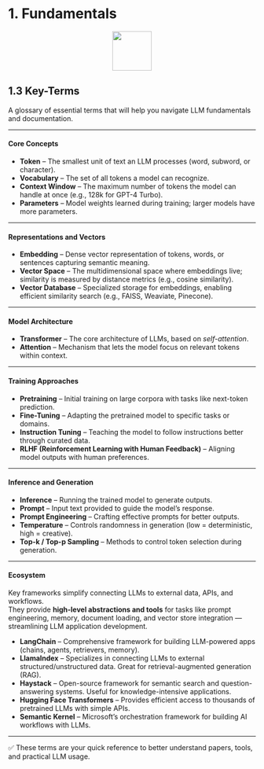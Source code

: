 # 1. Fundamentals

<div align="center">
<img src="https://cdn-icons-png.flaticon.com/512/2013/2013631.png" width="80">
</div>
  
## 1.3 Key-Terms

A glossary of essential terms that will help you navigate LLM fundamentals and documentation.

---

#### Core Concepts

- **Token** – The smallest unit of text an LLM processes (word, subword, or character).  
- **Vocabulary** – The set of all tokens a model can recognize.  
- **Context Window** – The maximum number of tokens the model can handle at once (e.g., 128k for GPT-4 Turbo).  
- **Parameters** – Model weights learned during training; larger models have more parameters.  

---

#### Representations and Vectors

- **Embedding** – Dense vector representation of tokens, words, or sentences capturing semantic meaning.  
- **Vector Space** – The multidimensional space where embeddings live; similarity is measured by distance metrics (e.g., cosine similarity).  
- **Vector Database** – Specialized storage for embeddings, enabling efficient similarity search (e.g., FAISS, Weaviate, Pinecone).  

---

#### Model Architecture

- **Transformer** – The core architecture of LLMs, based on *self-attention*.  
- **Attention** – Mechanism that lets the model focus on relevant tokens within context.  

---

#### Training Approaches

- **Pretraining** – Initial training on large corpora with tasks like next-token prediction.  
- **Fine-Tuning** – Adapting the pretrained model to specific tasks or domains.  
- **Instruction Tuning** – Teaching the model to follow instructions better through curated data.  
- **RLHF (Reinforcement Learning with Human Feedback)** – Aligning model outputs with human preferences.  

---

#### Inference and Generation

- **Inference** – Running the trained model to generate outputs.  
- **Prompt** – Input text provided to guide the model’s response.  
- **Prompt Engineering** – Crafting effective prompts for better outputs.  
- **Temperature** – Controls randomness in generation (low = deterministic, high = creative).  
- **Top-k / Top-p Sampling** – Methods to control token selection during generation.  

---

#### Ecosystem

Key frameworks simplify connecting LLMs to external data, APIs, and workflows.  
They provide **high-level abstractions and tools** for tasks like prompt engineering, memory, document loading, and vector store integration — streamlining LLM application development.  

- **LangChain** – Comprehensive framework for building LLM-powered apps (chains, agents, retrievers, memory).  
- **LlamaIndex** – Specializes in connecting LLMs to external structured/unstructured data. Great for retrieval-augmented generation (RAG).  
- **Haystack** – Open-source framework for semantic search and question-answering systems. Useful for knowledge-intensive applications.  
- **Hugging Face Transformers** – Provides efficient access to thousands of pretrained LLMs with simple APIs.  
- **Semantic Kernel** – Microsoft’s orchestration framework for building AI workflows with LLMs.  

---

✅ These terms are your quick reference to better understand papers, tools, and practical LLM usage.
